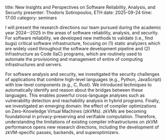 title: New Insights and Perspectives on Software Reliability, Analysis, and Security
presenter: Thodoris Sotiropoulos, ETH
date: 2025-09-24
time: 17:00
category: seminars

I will present the research directions our team pursued
during the academic year 2024--2025 in the areas of software reliability, analysis,
and security. For software reliability, we developed new methods to validate
(i.e., find bugs) critical software infrastructure, focusing on (1) static analyzers
which are widely used throughout the software development pipeline and (2)
Infrastructure as Code (IaC) programs, which are routinely used to automate the
provisioning and management of entire of computing infrastructures and servers.

For software analysis and security, we investigated the security challenges of
applications that combine high-level languages (e.g., Python, JavaScript) with
low-level components (e.g., C, Rust). We introduced techniques to automatically
identify and reason about the bridges between these languages. This enables powerful
cross-language analyses such as vulnerability detection and reachability analysis
in hybrid programs. Finally, we investigated an emerging domain: the effect of compiler
optimizations on Zero-Knowledge Virtual Machines (zkVMs). zkVMs are becoming foundational
in privacy-preserving and verifiable computation. Therefore, understanding the limitations of
existing compiler infrastructures on zkVM performance opens new research directions,
including the development of zkVM-specific passes, backends, and superoptimizers.
